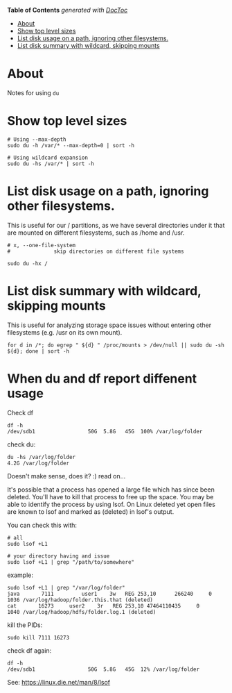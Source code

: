 <!-- START doctoc generated TOC please keep comment here to allow auto update -->
<!-- DON'T EDIT THIS SECTION, INSTEAD RE-RUN doctoc TO UPDATE -->
**Table of Contents**  *generated with [DocToc](https://github.com/thlorenz/doctoc)*

- [About](#about)
- [Show top level sizes](#show-top-level-sizes)
- [List disk usage on a path, ignoring other filesystems.](#list-disk-usage-on-a-path-ignoring-other-filesystems)
- [List disk summary with wildcard, skipping mounts](#list-disk-summary-with-wildcard-skipping-mounts)

<!-- END doctoc generated TOC please keep comment here to allow auto update -->

# About

Notes for using `du`

# Show top level sizes

```
# Using --max-depth
sudo du -h /var/* --max-depth=0 | sort -h

# Using wildcard expansion
sudo du -hs /var/* | sort -h
```

# List disk usage on a path, ignoring other filesystems. 

This is useful for our / partitions, as we have several directories under it that are mounted on different filesystems, such as /home and /usr.

```
# x, --one-file-system
#              skip directories on different file systems

sudo du -hx /
```

# List disk summary with wildcard, skipping mounts 

This is useful for analyzing storage space issues without entering other filesystems (e.g. /usr on its own mount).

```
for d in /*; do egrep " ${d} " /proc/mounts > /dev/null || sudo du -sh ${d}; done | sort -h
```

# When du and df report diffenent usage

Check df
```
df -h 
/dev/sdb1                 50G  5.8G   45G  100% /var/log/folder
```

check du:
```
du -hs /var/log/folder
4.2G /var/log/folder
```

Doesn't make sense, does it? :) read on...

It's possible that a process has opened a large file which has since been deleted. You'll have to kill that process to free up the space. You may be able to identify the process by using lsof. On Linux deleted yet open files are known to lsof and marked as (deleted) in lsof's output.

You can check this with:

```
# all
sudo lsof +L1

# your directory having and issue
sudo lsof +L1 | grep "/path/to/somewhere"
```

example:
```
sudo lsof +L1 | grep "/var/log/folder"
java       7111         user1    3w   REG 253,10      266240     0      1036 /var/log/hadoop/folder.this.that (deleted)
cat       16273     user2    3r   REG 253,10 47464110435     0      1040 /var/log/hadoop/hdfs/folder.log.1 (deleted)
```

kill the PIDs:
```
sudo kill 7111 16273
```

check df again:
```
df -h 
/dev/sdb1                 50G  5.8G   45G  12% /var/log/folder
```

See: https://linux.die.net/man/8/lsof
